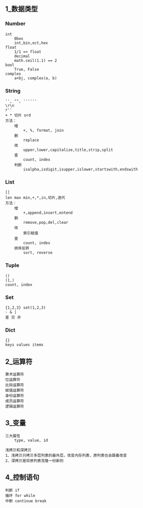 ## 1_数据类型
### Number
    int
        0box
        int,bin,oct,hex
    float
        1/1 => float
        decimal
        math.ceil(1.1) == 2
    bool
        True, False
    complex
        a+bj, complex(a, b)

### String
    '', "", ''''''
    \r\n
    r''
    + * 切片 ord
    方法：
        增
            +, %, format, join
        删
            replace
        改
            upper,lower,capitalize,title,strip,split
        查
            count, index
        判断
            isalpha,isdigit,isupper,islower,startswith,endswith
            
### List
    []
    len max min,+,*,in,切片,迭代
    方法：
        增
            +,append,insert,entend
        删
            remove,pop,del,clear
        改
            索引赋值
        查
            count, index
        排序反转
            sort, reverse

### Tuple
    ()
    (1,)
    count, index

### Set
    {1,2,3} set(1,2,3)
    - & |
    差 交 并

### Dict
    {}
    keys values items

## 2_运算符
    算术运算符
    位运算符
    比较运算符
    赋值运算符
    身份运算符
    成员运算符
    逻辑运算符

## 3_变量
    三大属性
        type, value, id

    浅拷贝和深拷贝
    1、浅拷贝只拷贝多层列表的最外层，改变内存列表，原列表也会跟着改变
    2、深拷贝是将原列表克隆一份新的

## 4_控制语句
    判断 if
    循环 for while
    中断 continue break
